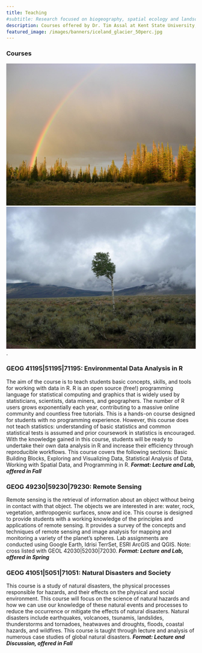 ```yaml
---
title: Teaching
#subtitle: Research focused on biogeography, spatial ecology and landscape change at Kent State University
description: Courses offered by Dr. Tim Assal at Kent State University; R, Environmental Data Analysis, Remote Sensing, Natural Disasters and Society
featured_image: /images/banners/iceland_glacier_50perc.jpg
---
```


### Courses

![alt-text-1](images/LM-rainbow.JPG "title-1") ![alt-text-2](images/midmtn.JPG "title-2"). 

### GEOG 41195|51195|71195: Environmental Data Analysis in R

The aim of the course is to teach students basic concepts, skills, and tools for working with data in R. R is an open source (free!) programming language for statistical computing and graphics that is widely used by statisticians, scientists, data miners, and geographers. The number of R users grows exponentially each year, contributing to a massive online community and countless free tutorials. This is a hands-on course designed for students with no programming experience. However, this course does not teach statistics: understanding of basic statistics and common statistical tests is assumed and prior coursework in statistics is encouraged. With the knowledge gained in this course, students will be ready to undertake their own data analysis in R and increase their efficiency through reproducible workflows. This course covers the following sections: Basic Building Blocks, Exploring and Visualizing Data, Statistical Analysis of Data, Working with Spatial Data, and Programming in R. ***Format: Lecture and Lab, offered in Fall***

### GEOG 49230|59230|79230: Remote Sensing

Remote sensing is the retrieval of information about an object without being in contact with that object. The objects we are interested in are: water, rock, vegetation, anthropogenic surfaces, snow and ice. This course is designed to provide students with a working knowledge of the principles and applications of remote sensing. It provides a survey of the concepts and techniques of remote sensing and image analysis for mapping and monitoring a variety of the planet’s spheres. Lab assignments are conducted using Google Earth, Idrisi TerrSet, ESRI ArcGIS and QGIS. Note: cross listed with GEOL 42030|52030|72030. 
***Format: Lecture and Lab, offered in Spring***

### GEOG 41051|5051|71051: Natural Disasters and Society

This course is a study of natural disasters, the physical processes responsible for hazards, and their effects on the physical and social environment. This course will focus on the science of natural hazards and how we can use our knowledge of these natural events and processes to reduce the occurrence or mitigate the effects of natural disasters. Natural disasters include earthquakes, volcanoes, tsunamis, landslides, thunderstorms and tornadoes, heatwaves and droughts, floods, coastal hazards, and wildfires. This course is taught through lecture and analysis of numerous case studies of global natural disasters. 
***Format: Lecture and Discussion, offered in Fall***
